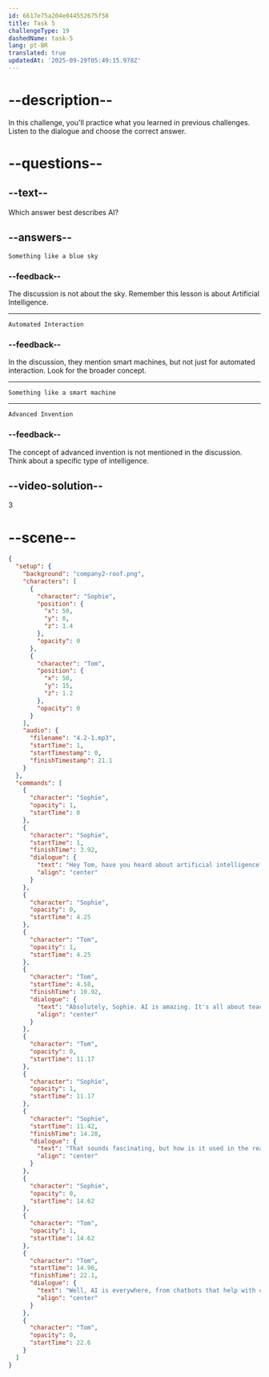 ```yaml
---
id: 6617e75a204e044552675f58
title: Task 5
challengeType: 19
dashedName: task-5
lang: pt-BR
translated: true
updatedAt: '2025-09-29T05:49:15.978Z'
---
```


<!-- (Audio) Sophie: Hey Tom, have you heard about artificial intelligence? Tom: Absolutely, Sophie. AI is amazing. It's all about teaching machines to think and learn like humans. Sophie: That sounds fascinating, but how is it used in the real world? Tom: Well, AI is everywhere, from chatbots that help with customer service to self-driving cars that use AI to navigate safely. -->

# --description--

In this challenge, you'll practice what you learned in previous challenges. Listen to the dialogue and choose the correct answer.

# --questions--

## --text--

Which answer best describes AI?

## --answers--

`Something like a blue sky`

### --feedback--

The discussion is not about the sky. Remember this lesson is about Artificial Intelligence.

---

`Automated Interaction`

### --feedback--

In the discussion, they mention smart machines, but not just for automated interaction. Look for the broader concept.

---

`Something like a smart machine`

---

`Advanced Invention`

### --feedback--

The concept of advanced invention is not mentioned in the discussion. Think about a specific type of intelligence.

## --video-solution--

3

# --scene--

```json
{
  "setup": {
    "background": "company2-roof.png",
    "characters": [
      {
        "character": "Sophie",
        "position": {
          "x": 50,
          "y": 0,
          "z": 1.4
        },
        "opacity": 0
      },
      {
        "character": "Tom",
        "position": {
          "x": 50,
          "y": 15,
          "z": 1.2
        },
        "opacity": 0
      }
    ],
    "audio": {
      "filename": "4.2-1.mp3",
      "startTime": 1,
      "startTimestamp": 0,
      "finishTimestamp": 21.1
    }
  },
  "commands": [
    {
      "character": "Sophie",
      "opacity": 1,
      "startTime": 0
    },
    {
      "character": "Sophie",
      "startTime": 1,
      "finishTime": 3.92,
      "dialogue": {
        "text": "Hey Tom, have you heard about artificial intelligence?",
        "align": "center"
      }
    },
    {
      "character": "Sophie",
      "opacity": 0,
      "startTime": 4.25
    },
    {
      "character": "Tom",
      "opacity": 1,
      "startTime": 4.25
    },
    {
      "character": "Tom",
      "startTime": 4.58,
      "finishTime": 10.92,
      "dialogue": {
        "text": "Absolutely, Sophie. AI is amazing. It's all about teaching machines to think and learn like humans.",
        "align": "center"
      }
    },
    {
      "character": "Tom",
      "opacity": 0,
      "startTime": 11.17
    },
    {
      "character": "Sophie",
      "opacity": 1,
      "startTime": 11.17
    },
    {
      "character": "Sophie",
      "startTime": 11.42,
      "finishTime": 14.28,
      "dialogue": {
        "text": "That sounds fascinating, but how is it used in the real world?",
        "align": "center"
      }
    },
    {
      "character": "Sophie",
      "opacity": 0,
      "startTime": 14.62
    },
    {
      "character": "Tom",
      "opacity": 1,
      "startTime": 14.62
    },
    {
      "character": "Tom",
      "startTime": 14.96,
      "finishTime": 22.1,
      "dialogue": {
        "text": "Well, AI is everywhere, from chatbots that help with customer service to self driving cars that use AI to navigate safely.",
        "align": "center"
      }
    },
    {
      "character": "Tom",
      "opacity": 0,
      "startTime": 22.6
    }
  ]
}
```

